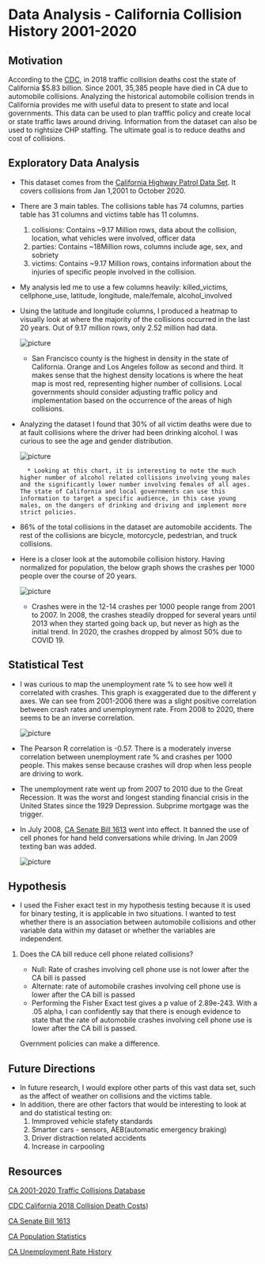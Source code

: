# Data Analysis - California Collision History 2001-2020

## Motivation 
According to the [CDC](https://www.cdc.gov/transportationsafety/pdf/statecosts/2020/CDC-Cost-of-Crash-Deaths-Fact-Sheets_California.pdf), in 2018 traffic collision deaths cost the state of California $5.83 billion. Since 2001, 35,385 people have died in CA due to automobile collisions. Analyzing the historical automobile collision trends in California provides me with useful data to present to state and local governments. This data can be used to plan trafffic policy and create local or state traffic laws around driving. Information from the dataset can also be used to rightsize CHP staffing. The ultimate goal is to reduce deaths and cost of collisions.

## Exploratory Data Analysis

* This dataset comes from the [California Highway Patrol Data Set](https://www.kaggle.com/alexgude/california-traffic-collision-data-from-switrs). It covers collisions from Jan 1,2001 to October 2020.  

* There are 3 main tables. The collisions table has 74 columns, parties table has 31 columns and victims table has 11 columns.

    1. collisions: Contains ~9.17 Million rows, data about the collision, location, what vehicles were involved, officer data
    2. parties: Contains ~18Million rows, columns include age, sex, and sobriety
    3. victims: Contains ~9.17 Million rows, contains information about the injuries of specific people involved in the collision.

* My analysis led me to use a few columns heavily: killed_victims, cellphone_use, latitude, longitude, male/female, alcohol_involved

* Using the latitude and longitude columns, I produced a heatmap to visually look at where the majority of the collisions occurred in the last 20 years. Out of 9.17 million rows, only 2.52 million had data. 


    ![picture](images/heat_map_2.png)

    * San Francisco county is the highest in density in the state of California. Orange and Los Angeles follow as second and third. It makes sense that the highest density locations is where the heat map is most red, representing higher number of collisions. Local governments should consider adjusting traffic policy and implementation based on the occurrence of the areas of high collisions.

* Analyzing the dataset I found that 30% of all victim deaths were due to at fault collisions where the driver had been drinking alcohol. I was curious to see the age and gender distribution.

    ![picture](images/alcohol_mf.png)

        * Looking at this chart, it is interesting to note the much higher number of alcohol related collisions involving young males and the significantly lower number involving females of all ages. The state of California and local governments can use this information to target a specific audience, in this case young males, on the dangers of drinking and driving and implement more strict policies.



* 86% of the total collisions in the dataset are automobile accidents. The rest of the collisions are bicycle, motorcycle, pedestrian, and truck collisions.

* Here is a closer look at the automobile collision history. Having normalized for population, the below graph shows the crashes per 1000 people over the course of 20 years.

    ![picture](images/collision_history.png)

    * Crashes were in the 12-14 crashes per 1000 people range from 2001 to 2007. In 2008, the crashes steadily dropped for several years until 2013 when they started going back up, but never as high as the initial trend. In 2020, the crashes dropped by almost 50% due to COVID 19.

## Statistical Test

* I was curious to map the unemployment rate % to see how well it correlated with crashes. This graph is exaggerated due to the different y axes. We can see from 2001-2006 there was a slight positive correlation between crash rates and unemployment rate. From 2008 to 2020, there seems to be an inverse correlation.

    ![picture](images/collision_unemp.png)
    
* The Pearson R correlation is -0.57. There is a moderately inverse correlation between unemployment rate % and crashes per 1000 people. This makes sense because crashes will drop when less people are driving to work.

* The unemployment rate went up from 2007 to 2010 due to the Great Recession. It was the worst and longest standing financial crisis in the United States since the 1929 Depression. Subprime mortgage was the trigger. 

* In July 2008, [CA Senate Bill 1613](https://www.ncbi.nlm.nih.gov/pmc/articles/PMC4001674/ ) went into effect. It banned the use of cell phones for hand held conversations while driving. In Jan 2009 texting ban was added.

    ![picture](images/collision_cellphone.png)

       
## Hypothesis

* I used the Fisher exact test in my hypothesis testing because it is used for binary testing, it is applicable in two situations. I wanted to test whether there is an association between automobile collisions and other variable data within my dataset or whether the variables are independent.

1. Does the CA bill reduce cell phone related collisions?
    *   Null: Rate of crashes involving cell phone use is not lower after the CA bill is passed
    *   Alternate: rate of automobile crashes involving cell phone use is lower after the CA   bill is passed
    *   Performing the Fisher Exact test gives a p value of 2.89e-243. With a .05 alpha, I can confidently say that there is enough evidence to state that the rate of automobile crashes involving cell phone use is lower after the CA bill is passed.
    
    Gvernment policies can make a difference. 

## Future Directions

* In future research, I would explore other parts of this vast data set, such as the affect of weather on collisions and the victims table.
* In addition, there are other factors that would be interesting to look at and do statistical testing on:
    1. Immproved vehicle stafety standards
    2. Smarter cars - sensors, AEB(automatic emergency braking)
    3. Driver distraction related accidents
    4. Increase in carpooling 

## Resources

[CA 2001-2020 Traffic Collisions Database](https://www.kaggle.com/alexgude/california-traffic-collision-data-from-switrs)

[CDC California 2018 Collision Death Costs](https://www.cdc.gov/transportationsafety/pdf/statecosts/2020/CDC-Cost-of-Crash-Deaths-Fact-Sheets_California.pdf))

[CA Senate Bill 1613](https://www.ncbi.nlm.nih.gov/pmc/articles/PMC4001674/ )

[CA Population Statistics](https://www.statista.com/statistics/206097/resident-population-in-california/)

[CA Unemployment Rate History](https://fred.stlouisfed.org/series/CAUR)



            
            

        